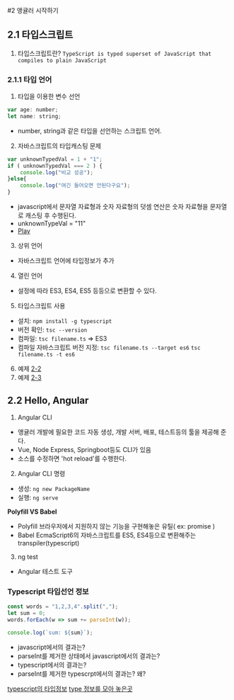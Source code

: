 #2 앵귤러 시작하기

## 2.1 타입스크립트
1. 타입스크립트란?
`TypeScript is typed superset of JavaScript that compiles to plain JavaScript`


### 2.1.1 타입 언어
1. 타입을 이용한 변수 선언
```javascript
var age: number;
let name: string;
```
  - number, string과 같은 타입을 선언하는 스크립트 언어.

2. 자바스크립트의 타입캐스팅 문제
```javascript
var unknownTypedVal = 1 + "1";
if ( unknownTypedVal === 2 ) {
    console.log("비교 성공");
}else{
	console.log("여긴 들어오면 안된다구요");
}
```
 - javascript에서 문자열 자료형과 숫자 자료형의 덧셈 연산은 숫자 자료형을 문자열로 캐스팅 후 수행된다.
 - unknownTypeVal = "11"
 - [Play](http://www.typescriptlang.org/play/index.html)

3. 상위 언어
 - 자바스크립트 언어에 타입정보가 추가
4. 열린 언어
 - 설정에 따라 ES3, ES4, ES5 등등으로 변환할 수 있다.
5. 타입스크립트 사용
 - 설치: `npm install -g typescript`
 - 버전 확인: `tsc --version`
 - 컴파일: `tsc filename.ts` => ES3
 - 컴파일 자바스크립트 버전 지정: `tsc filename.ts --target es6` `tsc filename.ts -t es6`
6. 예제 [2-2](./class-extend.ts)
7. 예제 [2-3](./class-extend2.ts)

## 2.2 Hello, Angular
1. Angular CLI
 - 앵귤러 개발에 필요한 코드 자동 생성, 개발 서버, 배포, 테스트등의 툴을 제공해 준다.
 - Vue, Node Express, Springboot등도 CLI가 있음
 - 소스를 수정하면 'hot reload'를 수행한다.

2. Angular CLI 명령
 - 생성: `ng new PackageName`
 - 실행: `ng serve`

 **Polyfill VS Babel**
  - Polyfill
    브라우저에서 지원하지 않는 기능을 구현해놓은 유틸( ex: promise )
  - Babel
    EcmaScript6의 자바스크립트를 ES5, ES4등으로 변환해주는 transpiler(typescript)

3. ng test
 - Angular 테스트 도구

### Typescript 타입선언 정보
```javascript
const words = "1,2,3,4".split(",");
let sum = 0;
words.forEach(w => sum += parseInt(w));

console.log(`sum: ${sum}`);
```
- javascript에서의 결과는?
- parseInt를 제거한 상태에서 javascript에서의 결과는?
- typescript에서의 결과는?
- parseInt를 제거한 typescrpt에서의 결과는? 왜?

[typescript의 타입정보](https://github.com/Microsoft/TypeScript/tree/master/lib)
[type 정보를 모아 놓은곳](http:/microsoft/github.io/TypeSearch)